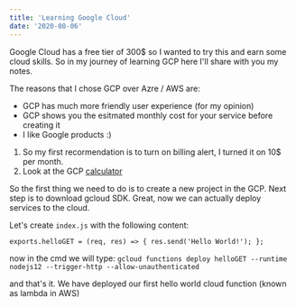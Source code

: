```yaml
---
title: 'Learning Google Cloud'
date: '2020-08-06'
---
```


Google Cloud has a free tier of 300$ so I wanted to try this and earn some cloud skills. 
So in my journey of learning GCP here I'll share with you my notes.

The reasons that I chose GCP over Azre / AWS are:
* GCP has much more friendly user experience (for my opinion)
* GCP shows you the esitmated monthly cost for your service before creating it
* I like Google products :) 

1.  So my first recormendation is to turn on billing alert, I turned it on 10$ per month.
2.  Look at the GCP [calculator](https://cloud.google.com/products/calculator)



So the first thing we need to do is to create a new project in the GCP. 
Next step is  to download gcloud SDK.
Great, now we can actually deploy services to the cloud.

Let's create `index.js`  with the following content:

`
exports.helloGET = (req, res) => {
    res.send('Hello World!');
};
`

now in the cmd we will type:
`gcloud functions deploy helloGET --runtime nodejs12 --trigger-http --allow-unauthenticated`

and that's it.
We have deployed our first hello world cloud function (known as lambda in AWS)

